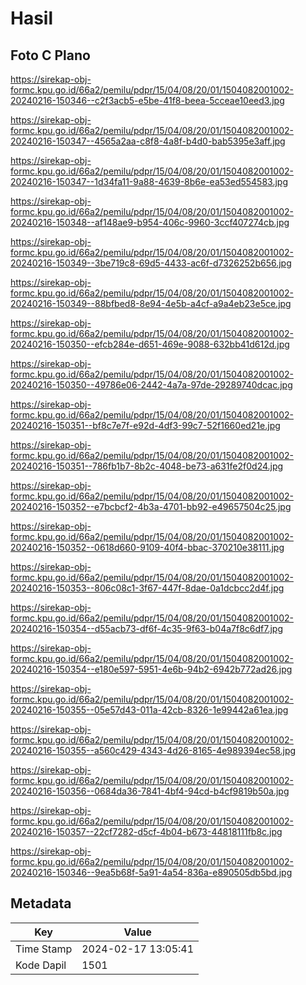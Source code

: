 # Hasil

## Foto C Plano

https://sirekap-obj-formc.kpu.go.id/66a2/pemilu/pdpr/15/04/08/20/01/1504082001002-20240216-150346--c2f3acb5-e5be-41f8-beea-5cceae10eed3.jpg

https://sirekap-obj-formc.kpu.go.id/66a2/pemilu/pdpr/15/04/08/20/01/1504082001002-20240216-150347--4565a2aa-c8f8-4a8f-b4d0-bab5395e3aff.jpg

https://sirekap-obj-formc.kpu.go.id/66a2/pemilu/pdpr/15/04/08/20/01/1504082001002-20240216-150347--1d34fa11-9a88-4639-8b6e-ea53ed554583.jpg

https://sirekap-obj-formc.kpu.go.id/66a2/pemilu/pdpr/15/04/08/20/01/1504082001002-20240216-150348--af148ae9-b954-406c-9960-3ccf407274cb.jpg

https://sirekap-obj-formc.kpu.go.id/66a2/pemilu/pdpr/15/04/08/20/01/1504082001002-20240216-150349--3be719c8-69d5-4433-ac6f-d7326252b656.jpg

https://sirekap-obj-formc.kpu.go.id/66a2/pemilu/pdpr/15/04/08/20/01/1504082001002-20240216-150349--88bfbed8-8e94-4e5b-a4cf-a9a4eb23e5ce.jpg

https://sirekap-obj-formc.kpu.go.id/66a2/pemilu/pdpr/15/04/08/20/01/1504082001002-20240216-150350--efcb284e-d651-469e-9088-632bb41d612d.jpg

https://sirekap-obj-formc.kpu.go.id/66a2/pemilu/pdpr/15/04/08/20/01/1504082001002-20240216-150350--49786e06-2442-4a7a-97de-29289740dcac.jpg

https://sirekap-obj-formc.kpu.go.id/66a2/pemilu/pdpr/15/04/08/20/01/1504082001002-20240216-150351--bf8c7e7f-e92d-4df3-99c7-52f1660ed21e.jpg

https://sirekap-obj-formc.kpu.go.id/66a2/pemilu/pdpr/15/04/08/20/01/1504082001002-20240216-150351--786fb1b7-8b2c-4048-be73-a631fe2f0d24.jpg

https://sirekap-obj-formc.kpu.go.id/66a2/pemilu/pdpr/15/04/08/20/01/1504082001002-20240216-150352--e7bcbcf2-4b3a-4701-bb92-e49657504c25.jpg

https://sirekap-obj-formc.kpu.go.id/66a2/pemilu/pdpr/15/04/08/20/01/1504082001002-20240216-150352--0618d660-9109-40f4-bbac-370210e38111.jpg

https://sirekap-obj-formc.kpu.go.id/66a2/pemilu/pdpr/15/04/08/20/01/1504082001002-20240216-150353--806c08c1-3f67-447f-8dae-0a1dcbcc2d4f.jpg

https://sirekap-obj-formc.kpu.go.id/66a2/pemilu/pdpr/15/04/08/20/01/1504082001002-20240216-150354--d55acb73-df6f-4c35-9f63-b04a7f8c6df7.jpg

https://sirekap-obj-formc.kpu.go.id/66a2/pemilu/pdpr/15/04/08/20/01/1504082001002-20240216-150354--e180e597-5951-4e6b-94b2-6942b772ad26.jpg

https://sirekap-obj-formc.kpu.go.id/66a2/pemilu/pdpr/15/04/08/20/01/1504082001002-20240216-150355--05e57d43-011a-42cb-8326-1e99442a61ea.jpg

https://sirekap-obj-formc.kpu.go.id/66a2/pemilu/pdpr/15/04/08/20/01/1504082001002-20240216-150355--a560c429-4343-4d26-8165-4e989394ec58.jpg

https://sirekap-obj-formc.kpu.go.id/66a2/pemilu/pdpr/15/04/08/20/01/1504082001002-20240216-150356--0684da36-7841-4bf4-94cd-b4cf9819b50a.jpg

https://sirekap-obj-formc.kpu.go.id/66a2/pemilu/pdpr/15/04/08/20/01/1504082001002-20240216-150357--22cf7282-d5cf-4b04-b673-44818111fb8c.jpg

https://sirekap-obj-formc.kpu.go.id/66a2/pemilu/pdpr/15/04/08/20/01/1504082001002-20240216-150346--9ea5b68f-5a91-4a54-836a-e890505db5bd.jpg


## Metadata

| Key        | Value               |
| ---------- | ------------------- |
| Time Stamp | 2024-02-17 13:05:41 |
| Kode Dapil | 1501                |



